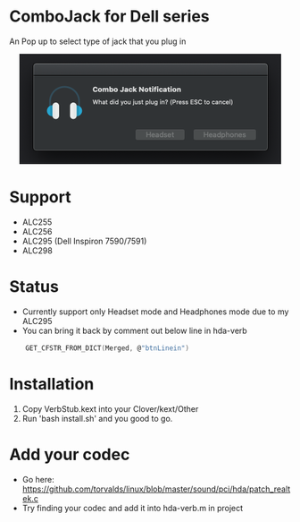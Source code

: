# ComboJack for Dell series
An Pop up to select type of jack that you plug in

<p align="center">
    <img src="./popup.png"/>
</p>

# Support
+ ALC255
+ ALC256
+ ALC295 (Dell Inspiron 7590/7591)
+ ALC298

# Status
+ Currently support only Headset mode and Headphones mode due to my ALC295
+ You can bring it back by comment out below line in hda-verb

```c
    GET_CFSTR_FROM_DICT(Merged, @"btnLinein")
```

# Installation
1. Copy VerbStub.kext into your Clover/kext/Other
2. Run 'bash install.sh' and you good to go.

# Add your codec
+ Go here: https://github.com/torvalds/linux/blob/master/sound/pci/hda/patch_realtek.c
+ Try finding your codec and add it into hda-verb.m in project